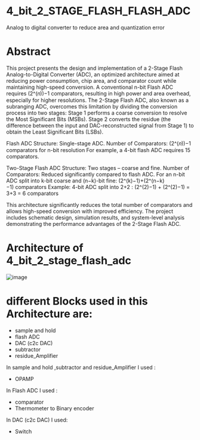 # 4_bit_2_STAGE_FLASH_FLASH_ADC
Analog  to digital converter  to reduce area and quantization error 

# Abstract
This project presents the design and implementation of a 2-Stage Flash Analog-to-Digital Converter (ADC), an optimized architecture aimed at reducing power consumption, chip area, and comparator count while maintaining high-speed conversion.
A conventional n-bit Flash ADC requires (2^(𝑛))−1 comparators, resulting in high power and area overhead, especially for higher resolutions. The 2-Stage Flash ADC, also known as a subranging ADC, overcomes this limitation by dividing the conversion process into two stages:
Stage 1 performs a coarse conversion to resolve the Most Significant Bits (MSBs).
Stage 2 converts the residue (the difference between the input and DAC-reconstructed signal from Stage 1) to obtain the Least Significant Bits (LSBs).


Flash ADC 
Structure: Single-stage ADC.
Number of Comparators:
(2^(𝑛))−1 comparators for n-bit resolution 
For example, a 4-bit flash ADC requires 15 comparators.

Two-Stage Flash ADC 
Structure: Two stages – coarse and fine.
Number of Comparators:
Reduced significantly compared to flash ADC.
For an n-bit ADC split into k-bit coarse and (n−k)-bit fine:
(2^(k)−1)+(2^(n−k)−1) comparators
Example: 4-bit ADC split into 2+2 : (2^(2)−1) + (2^(2)−1) = 3+3 = 6 comparators 

This architecture significantly reduces the total number of comparators and allows high-speed conversion with improved efficiency. The project includes schematic design, simulation results, and system-level analysis demonstrating the performance advantages of the 2-Stage Flash ADC.

# Architecture of 4_bit_2_stage_flash_adc
![image](https://github.com/user-attachments/assets/4571d8f8-0248-49f4-86d3-97f4146b4961)

# different Blocks used in this Architecture are:
- sample and hold 
- flash ADC
- DAC (c2c DAC)
- subtractor
- residue_Amplifier

In sample and hold ,subtractor and residue_Amplifier I used :
- OPAMP

In Flash ADC I used :
- comparator
- Thermometer to Binary encoder

In DAC (c2c DAC) I used:
- Switch

